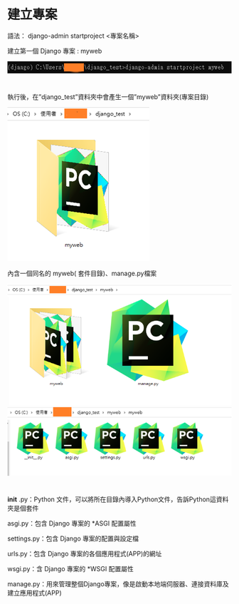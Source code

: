# 建立專案

語法： django-admin startproject <專案名稱>

建立第一個 Django 專案 : myweb

![image](https://github.com/YueYue32/Django_Learning/blob/main/%E5%BB%BA%E7%AB%8B%E5%B0%88%E6%A1%88/1.png)


#

執行後，在”django_test”資料夾中會產生一個”myweb”資料夾(專案目錄)

![image](https://github.com/YueYue32/Django_Learning/blob/main/%E5%BB%BA%E7%AB%8B%E5%B0%88%E6%A1%88/2.png)



內含一個同名的 myweb( 套件目錄)、manage.py檔案

![image](https://github.com/YueYue32/Django_Learning/blob/main/%E5%BB%BA%E7%AB%8B%E5%B0%88%E6%A1%88/3.png)
![image](https://github.com/YueYue32/Django_Learning/blob/main/%E5%BB%BA%E7%AB%8B%E5%B0%88%E6%A1%88/4.png)


#  


__init__ .py：Python 文件，可以將所在目錄內導入Python文件，告訴Python這資料夾是個套件

asgi.py：包含 Django 專案的 *ASGI 配置屬性

settings.py：包含 Django 專案的配置與設定檔

urls.py：包含 Django 專案的各個應用程式(APP)的網址

wsgi.py：含 Django 專案的 *WSGI 配置屬性

manage.py：用來管理整個Django專案，像是啟動本地端伺服器、連接資料庫及建立應用程式(APP)
